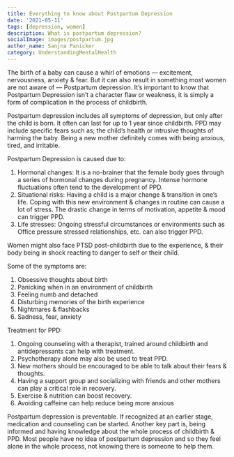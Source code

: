```yaml
---  
title: Everything to know about Postpartum Depression
date: '2021-05-11'  
tags: [depression, women]  
description: What is postpartum depression? 
socialImage: images/postpartum.jpg
author_name: Sanjna Panicker
category: UnderstandingMentalHealth
---  
```


The birth of a baby can cause a whirl of emotions — excitement, nervousness, anxiety & fear. But it can also result in something most women are not aware of — Postpartum depression.
It’s important to know that Postpartum Depression isn’t a character flaw or weakness, it is simply a form of complication in the process of childbirth.

Postpartum depression includes all symptoms of depression, but only after the child is born. It often can last for up to 1 year since childbirth. PPD may include specific fears such as; the child’s health or intrusive thoughts of harming the baby. Being a new mother definitely comes with being anxious, tired, and irritable. 

Postpartum Depression is caused due to:
  1. Hormonal changes: It is a no-brainer that the female body goes through a series of hormonal changes during pregnancy. Intense hormone fluctuations often tend to the development of PPD.
  2. Situational risks: Having a child is a major change & transition in one’s life. Coping with this new environment & changes in routine can cause a lot of stress. The drastic change in terms of motivation, appetite & mood can trigger PPD. 
  3. Life stresses: Ongoing stressful circumstances or environments such as Office pressure stressed relationships, etc. can also trigger PPD.

Women might also face PTSD post-childbirth due to the experience, & their body being in shock reacting to danger to self or their child.

Some of the symptoms are:
  1. Obsessive thoughts about birth
  2. Panicking when in an environment of childbirth
  3. Feeling numb and detached
  4. Disturbing memories of the birth experience
  5. Nightmares & flashbacks
  6. Sadness, fear, anxiety


Treatment for PPD:
  1. Ongoing counseling with a therapist, trained around childbirth and antidepressants can help with treatment. 
  2. Psychotherapy alone may also be used to treat PPD.
  3. New mothers should be encouraged to be able to talk about their fears & thoughts.
  4. Having a support group and socializing with friends and other mothers can play a critical role in recovery.
  5. Exercise & nutrition can boost recovery. 
  6. Avoiding caffeine can help reduce being more anxious 

Postpartum depression is preventable. If recognized at an earlier stage, medication and counseling can be started. Another key part is, being informed and having knowledge about the whole process of childbirth & PPD. Most people have no idea of postpartum depression and so they feel alone in the whole process, not knowing there is someone to help them.

